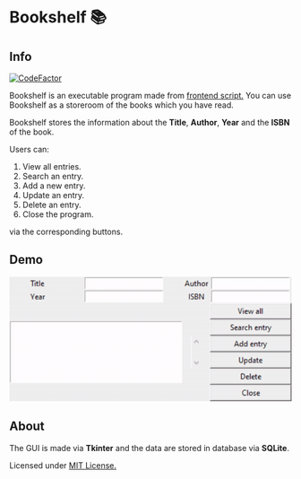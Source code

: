 # Bookshelf 📚

## Info

[![CodeFactor](https://www.codefactor.io/repository/github/stathis-kal/bookshelf/badge/master)](https://www.codefactor.io/repository/github/stathis-kal/bookshelf/overview/master)

Bookshelf is an executable program made from [frontend script.](Frontend.py)
You can use Bookshelf as a storeroom of the books which you have read.

Bookshelf stores the information about the **Title**, **Author**,
**Year** and the **ISBN** of the book. 

Users can: 

1. View all entries.
2. Search an entry.
3. Add a new entry.
4. Update an entry.
5. Delete an entry.
6. Close the program.

via the corresponding buttons.

## Demo

![demo_gif](https://github.com/Stathis-Kal/Bookshelf/blob/master/dist/demo.gif "Demo gif of the functionalities of the program.")

## About

The GUI is made via **Tkinter** and the data are stored in database via **SQLite**.

Licensed under [MIT License.](LICENSE)


